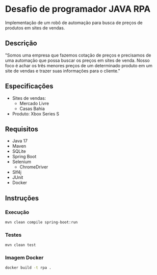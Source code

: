 # Desafio de programador JAVA RPA
Implementação de um robô de automação para busca de preços de produtos em sites de vendas.

## Descrição
"Somos uma empresa que fazemos cotação de preços e precisamos de uma automação que possa buscar os preços em sites de venda. Nosso foco é achar os três menores preços de um determinado produto em um site de vendas e trazer suas informações para o cliente."

## Especificações
- Sites de vendas:
    - Mercado Livre
    - Casas Bahia
- Produto: Xbox Series S

## Requisitos
- Java 17
- Maven
- SQLite
- Spring Boot
- Selenium
    - ChromeDriver
- Slf4j
- JUnit
- Docker

## Instruções
### Execução
```bash
mvn clean compile spring-boot:run
```

### Testes
```bash
mvn clean test
```

### Imagem Docker
```bash
docker build -t rpa .
```
